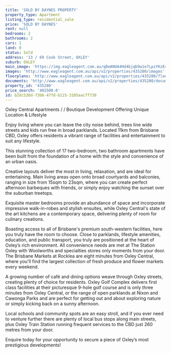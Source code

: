 ```yaml
---
title: 'SOLD BY DAYNES PROPERTY'
property_type: Apartment
listing_type: residential_sale
price: 'SOLD BY DAYNES'
rent: null
bedrooms: 2
bathrooms: 2
cars: 1
land: 0
status: Sold
address: '13 / 69 Cook Street, OXLEY'
suburb: OXLEY
main_image: 'https://img.eagleagent.com.au/qDeANUA4Hd4bjqb9w1e7LpzYKzE=/1280x854/smart/https://s3-us-west-2.amazonaws.com/eagleagent-orig/images/6822658/130468986-image-M.jpg'
images: 'http://www.eagleagent.com.au/api/v2/properties/435280/images'
floorplans: 'http://www.eagleagent.com.au/api/v2/properties/435280/floorplans'
documents: 'http://www.eagleagent.com.au/api/v2/properties/435280/documents'
property_id: '435280'
price_search: '402500.0'
id: b2dc526d-73b6-47fd-b125-3105aac7f730
---
```

Oxley Central Apartments / / Boutique Development Offering Unique Location & Lifestyle

Enjoy living where you can leave the city noise behind, trees line wide streets and kids run free in broad parklands. Located 11km from Brisbane CBD, Oxley offers residents a vibrant range of facilities and entertainment to suit any lifestyle.

This stunning collection of 17 two-bedroom, two bathroom apartments have been built from the foundation of a home with the style and convenience of an urban oasis.

Creative layouts deliver the most in living, relaxation, and are ideal for entertaining. Main living areas open onto broad courtyards and balconies, ranging in size from 15sqm to 23sqm, where you can create perfect afternoon barbeques with friends, or simply enjoy watching the sunset over the suburban treetops.

Exquisite master bedrooms provide an abundance of space and incorporate impressive walk-in-robes and stylish ensuites, while Oxley Central's state of the art kitchens are a contemporary space, delivering plenty of room for culinary creations.

Boasting access to all of Brisbane's premium south-western facilities, here you truly have the room to choose. Close to parklands, lifestyle amenities, education, and public transport, you truly are positioned at the heart of Oxley’s rich environment. All convenience needs are met at The Station Oxley with Woolworths and specialties stores only moments from your door. The Brisbane Markets at Rocklea are eight minutes from Oxley Central, where you'll find the largest collection of fresh produce and flower markets every weekend.

A growing number of café and dining options weave through Oxley streets, creating plenty of choice for residents. Oxley Golf Complex delivers first class facilities at their picturesque 9-hole golf course and is only three minutes from Oxley Central, or the range of open parklands at Nixon and Cawonga Parks and are perfect for getting out and about exploring nature or simply kicking back on a sunny afternoon.

Local schools and community spots are an easy stroll, and if you ever need to venture further there are plenty of local bus stops along main streets, plus Oxley Train Station running frequent services to the CBD just 260 metres from your door.

Enquire today for your opportunity to secure a piece of Oxley’s most prestigious developments!
